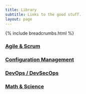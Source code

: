 ```yaml
---
title: Library
subtitle: Links to the good stuff.
layout: page
---
```


{% include breadcrumbs.html %}

### [Agile & Scrum](agile-&-scrum)
### [Configuration Management](configuration-management)
### [DevOps / DevSecOps](devops)
### [Math & Science](math-&-science)
